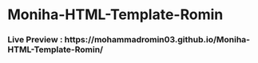 # Moniha-HTML-Template-Romin
<h3>Live Preview : https://mohammadromin03.github.io/Moniha-HTML-Template-Romin/</h3>

